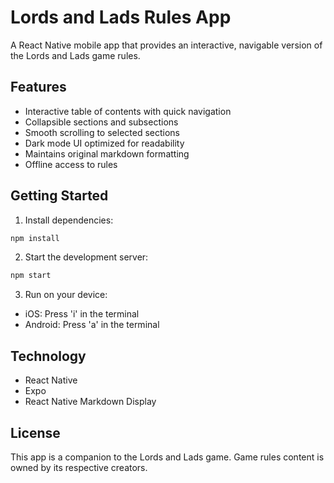 # Lords and Lads Rules App

A React Native mobile app that provides an interactive, navigable version of the Lords and Lads game rules.

## Features

- Interactive table of contents with quick navigation
- Collapsible sections and subsections
- Smooth scrolling to selected sections
- Dark mode UI optimized for readability
- Maintains original markdown formatting
- Offline access to rules

## Getting Started

1. Install dependencies:
```bash
npm install
```

2. Start the development server:
```bash
npm start
```

3. Run on your device:
- iOS: Press 'i' in the terminal
- Android: Press 'a' in the terminal

## Technology

- React Native
- Expo
- React Native Markdown Display

## License

This app is a companion to the Lords and Lads game. Game rules content is owned by its respective creators.